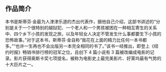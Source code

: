 ## 作品简介

本书是斯蒂芬·金最为人津津乐道的杰出代表作，据他自己介绍，这部书讲述的“分别是关于一个很特别的越狱犯、一个老人和一个男孩被困在一种相互寄生的关系中、四个乡下小孩的发现之旅，以及年轻女人决定不管发生什么事都要生下小孩的恐怖故事。”对于这本书，斯蒂芬·金自称“我花在上面的精力比任何一本书都多。”“也许一生再也不会出版另一本完全相同的书了。”该书一经推出，即登上《纽约时报》畅销书排行榜的冠军之位，且创下 4 篇小说有 3 篇被改编成电影的记录。影片获得奥斯卡奖七项提名，被称为电影史上最完美影片、好莱坞最有气势的十大巨片之一。